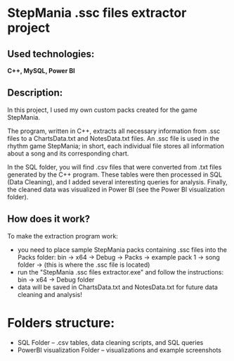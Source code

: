 # StepMania .ssc files extractor project

## Used technologies:
**C++, MySQL, Power BI**

## Description:
In this project, I used my own custom packs created for the game StepMania.

The program, written in C++, extracts all necessary information from .ssc files to a ChartsData.txt and NotesData.txt files.
An .ssc file is used in the rhythm game StepMania; in short, each individual file stores all information about a song and its corresponding chart.

In the SQL folder, you will find .csv files that were converted from .txt files generated by the C++ program. These tables were then processed in SQL (Data Cleaning), and I added several interesting queries for analysis. Finally, the cleaned data was visualized in Power BI (see the Power BI visualization folder).

## How does it work?
To make the extraction program work:
- you need to place sample StepMania packs containing .ssc files into the Packs folder: bin -> x64 -> Debug -> Packs -> example pack 1 -> song folder -> (this is where the .ssc file is located)
- run the "StepMania .ssc files extractor.exe" and follow the instructions: bin -> x64 -> Debug folder
- data will be saved in ChartsData.txt and NotesData.txt for future data cleaning and analysis!

# Folders structure:
- SQL Folder – .csv tables, data cleaning scripts, and SQL queries
- PowerBI visualization Folder – visualizations and example screenshots

